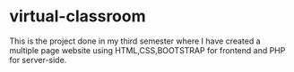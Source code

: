 # virtual-classroom
This is the project done in my third semester where I have created a multiple page website using HTML,CSS,BOOTSTRAP for frontend and PHP for server-side.
